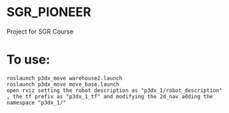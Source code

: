# SGR_PIONEER
Project for SGR Course



# To use:
```
roslaunch p3dx_move warehouse2.launch
roslaunch p3dx_move move_base.launch
open rviz setting the robot description as "p3dx_1/robot_description" , the tf prefix as "p3dx_1_tf" and modifying the 2d_nav adding the namespace "p3dx_1/"


```
